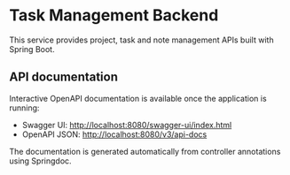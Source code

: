 # Task Management Backend

This service provides project, task and note management APIs built with Spring Boot.

## API documentation

Interactive OpenAPI documentation is available once the application is running:

- Swagger UI: [http://localhost:8080/swagger-ui/index.html](http://localhost:8080/swagger-ui/index.html)
- OpenAPI JSON: [http://localhost:8080/v3/api-docs](http://localhost:8080/v3/api-docs)

The documentation is generated automatically from controller annotations using Springdoc.
